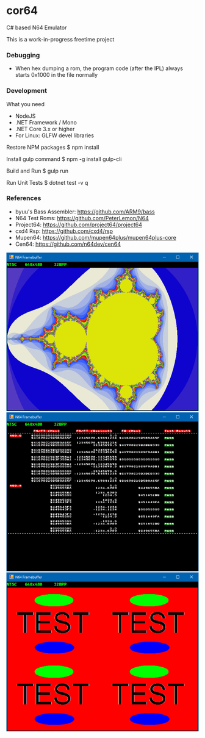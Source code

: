 # cor64
C# based N64 Emulator

This is a work-in-progress freetime project

### Debugging ###
 * When hex dumping a rom, the program code (after the IPL) always starts 0x1000 in the file normally
 
### Development ###

What you need
* NodeJS
* .NET Framework / Mono
* .NET Core 3.x or higher
* For Linux: GLFW devel libraries

Restore NPM packages
$ npm install

Install gulp command
$ npm -g install gulp-cli

Build and Run
$ gulp run

Run Unit Tests
$ dotnet test -v q

### References ###

 * byuu's Bass Assembler: https://github.com/ARM9/bass
 * N64 Test Roms: https://github.com/PeterLemon/N64
 * Project64: https://github.com/project64/project64
 * cxd4 Rsp: https://github.com/cxd4/rsp
 * Mupen64: https://github.com/mupen64plus/mupen64plus-core
 * Cen64: https://github.com/n64dev/cen64

![Alt text](.github/mandelbrot.png?raw=true "Mandelbrot Test")
![Alt text](.github/fputest1.png?raw=true "FPU Add Test")
![Alt text](.github/testscreen.png?raw=true "Test Screenshot")
